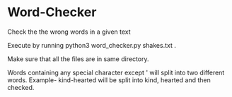 # Word-Checker
Check the the wrong words in a given text

Execute by running python3 word_checker.py shakes.txt .

Make sure that all the files are in same directory.

Words containing any special character except ' will split into two different words. Example- kind-hearted will be split into kind, hearted and then checked.